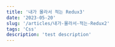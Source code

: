 ```yaml
---
title: '내가 몰라서 적는 Redux3'
date: '2023-05-20'
slug: '/articles/내가-몰라서-적는-Redux2'
tags: 'Css'
description: 'test description'
---
```

